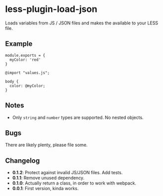 # less-plugin-load-json

Loads variables from JS / JSON files and makes the available to your LESS file.

## Example

```
module.exports = {
  myColor: 'red'
}
```

```
@import "values.js";

body {
  color: @myColor;
}
```

## Notes

* Only `string` and `number` types are supported. No nested objects.

## Bugs

There are likely plenty, please file some.

## Changelog

* **0.1.2**: Protect against invalid JS/JSON files. Add tests.
* **0.1.1**: Remove unused dependency.
* **0.1.0**: Actually return a class, in order to work with webpack.
* **0.0.1**: First version, kinda works.
